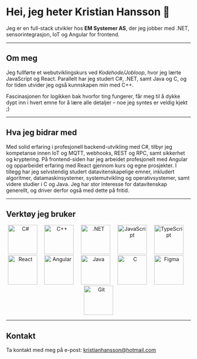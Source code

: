 # Hei, jeg heter Kristian Hansson 👋

Jeg er en full-stack utvikler hos **EM Systemer AS**, der jeg jobber med .NET, sensorintegrasjon, IoT og Angular for frontend.

---

## Om meg

Jeg fullførte et webutviklingskurs ved *Kodehode/Jobloop*, hvor jeg lærte JavaScript og React. Parallelt har jeg studert C#, .NET, samt Java og C, og for tiden utvider jeg også kunnskapen min med C++.

Fascinasjonen for logikken bak hvorfor ting fungerer, får meg til å dykke dypt inn i hvert emne for å lære alle detaljer – noe jeg syntes er veldig kjekt ;)

---

## Hva jeg bidrar med

Med solid erfaring i profesjonell backend-utvikling med C#, tilbyr jeg kompetanse innen IoT og MQTT, webhooks, REST og RPC, samt sikkerhet og kryptering. På frontend-siden har jeg arbeidet profesjonelt med Angular og opparbeidet erfaring med React gjennom kurs og egne prosjekter. I tillegg har jeg selvstendig studert datavitenskapelige emner, inkludert algoritmer, datamaskinsystemer, systemutvikling og operativsystemer, samt videre studier i C og Java. Jeg har stor interesse for datavitenskap generellt, og driver derfor også med dette på fritid.

---

## Verktøy jeg bruker

<p align="center">
  <img src="https://cdn.jsdelivr.net/gh/devicons/devicon@latest/icons/csharp/csharp-original.svg" width="80px" alt="C#" />
  &nbsp; &nbsp;
  <img src="https://cdn.jsdelivr.net/gh/devicons/devicon@latest/icons/cplusplus/cplusplus-original.svg" width="80px" alt="C++" />
  &nbsp; &nbsp;
  <img src="https://cdn.jsdelivr.net/gh/devicons/devicon@latest/icons/dotnetcore/dotnetcore-original.svg" width="80px" alt=".NET" />
  &nbsp; &nbsp;
  <img src="https://cdn.jsdelivr.net/gh/devicons/devicon@latest/icons/javascript/javascript-original.svg" width="80px" alt="JavaScript" />
  &nbsp; &nbsp;
  <img src="https://cdn.jsdelivr.net/gh/devicons/devicon@latest/icons/typescript/typescript-original.svg" width="80px" alt="TypeScript" />
  &nbsp; &nbsp;
  <img src="https://cdn.jsdelivr.net/gh/devicons/devicon@latest/icons/react/react-original-wordmark.svg" width="80px" alt="React" />
  &nbsp; &nbsp;
  <img src="https://cdn.jsdelivr.net/gh/devicons/devicon@latest/icons/angularjs/angularjs-original.svg" width="80px" alt="Angular" />
  &nbsp; &nbsp;
  <img src="https://cdn.jsdelivr.net/gh/devicons/devicon@latest/icons/java/java-original.svg" width="80px" alt="Java" />
  &nbsp; &nbsp;
  <img src="https://cdn.jsdelivr.net/gh/devicons/devicon@latest/icons/c/c-original.svg" width="80px" alt="C" />
  &nbsp; &nbsp;
  <img src="https://cdn.jsdelivr.net/gh/devicons/devicon@latest/icons/figma/figma-original.svg" width="80px" alt="Figma" />
  &nbsp; &nbsp;
  <img src="https://cdn.jsdelivr.net/gh/devicons/devicon@latest/icons/git/git-original.svg" width="80px" alt="Git" />
</p>

---

## Kontakt

Ta kontakt med meg på e-post: [kristianhansson@hotmail.com](mailto:kristianhansson@hotmail.com)

<!---
KristianB09/KristianB09 is a ✨ special ✨ repository because its `README.md` (this file) appears on your GitHub profile.
You can click the Preview link to take a look at your changes.
--->
